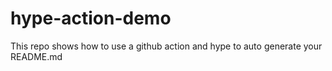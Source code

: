 # hype-action-demo
This repo shows how to use a github action and hype to auto generate your README.md
